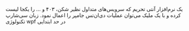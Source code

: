 یک نرم‌افزار آنتی تحریم که سرویس‌های متداول نظیر شکن، ۴۰۳ و ... را یکجا لیست کرده و با یک ملیک می‌توان عملیات دی‌ان‌تس جامپر را اعمال نمود.
زبان سی‌شارپ
تکنولوژی wpf در حد ابتدایی

